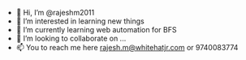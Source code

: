 - 👋 Hi, I’m @rajeshm2011
- 👀 I’m interested in learning new things
- 🌱 I’m currently learning web automation for BFS
- 💞️ I’m looking to collaborate on ...
- 📫 You to reach me here rajesh.m@whitehatjr.com or 9740083774

<!---
rajeshm2011/rajeshm2011 is a ✨ special ✨ repository because its `README.md` (this file) appears on your GitHub profile.
You can click the Preview link to take a look at your changes.
--->
